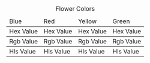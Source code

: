 
<table>
 <caption>Flower Colors</caption>
    <thead>

 <tr>
             <td>Blue</td>
            <td>Red</td>
            <td>Yellow</td>
            <td>Green</td>
        </tr>
</thread>
<tbody>
        <td>Hex Value</td>
        <td>Hex Value</td>
        <td>Hex Value</td>
        <td>Hex Value</td>
    </tr>
<tbody>
        <td>Rgb Value</td>
        <td>Rgb Value</td>
        <td>Rgb Value</td>
        <td>Rgb Value</td>
    </tr>
<tbody>
        <td>Hls Value</td>
        <td>Hls Value</td>
        <td>Hls Value</td>
        <td>Hls Value</td>
    </tr>

</tbody> 
